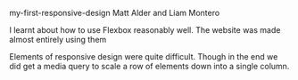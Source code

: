 my-first-responsive-design
Matt Alder and Liam Montero

I learnt about how to use Flexbox reasonably well. 
The website was made almost entirely using them

Elements of responsive design were quite difficult.
Though in the end we did get a media query to scale a row of elements down into a single column.



